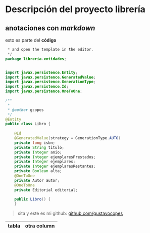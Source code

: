 # Descripción del proyecto librería 
## anotaciones con  *markdown*
esto es parte del **código** 

```java
 * and open the template in the editor.
 */
package libreria.entidades;


import javax.persistence.Entity;
import javax.persistence.GeneratedValue;
import javax.persistence.GenerationType;
import javax.persistence.Id;
import javax.persistence.OneToOne;

/**
 *
 * @author gcopes
 */
@Entity
public class Libro {
    
    @Id
    @GeneratedValue(strategy = GenerationType.AUTO)
    private long isbn;
    private String titulo;
    private Integer anio;
    private Integer ejemplaresPrestados;
    private Integer ejemplares;
    private Integer ejemplaresRestantes;
    private Boolean alta;
    @OneToOne
    private Autor autor;
    @OneToOne
    private Editorial editorial;

    public Libro() {
    }
   ```
> sita
y este es mi github:
[github.com/gustavocopes](https://github.com/gustavocopes "Git de Gustavo") 

| tabla | otra column| 
|-------|------------|
